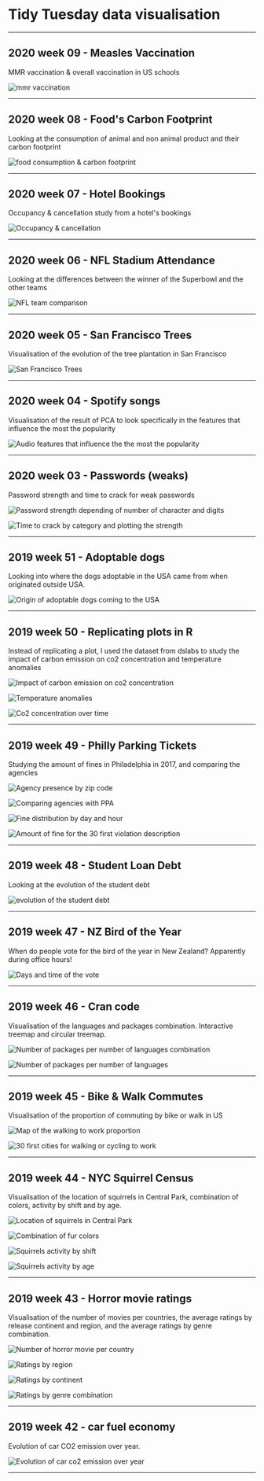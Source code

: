 # Tidy Tuesday data visualisation

----

## 2020 week 09 - Measles Vaccination

MMR vaccination & overall vaccination in US schools

![mmr vaccination](/2020-09-measles-vaccination/mmr_overall_rate.png)

----

## 2020 week 08 - Food's Carbon Footprint

Looking at the consumption of animal and non animal product and their carbon footprint

![food consumption & carbon footprint](/2020-08-food-carbon-footprint/food-consumption.png)

----

## 2020 week 07 - Hotel Bookings

Occupancy & cancellation study from a hotel's bookings

![Occupancy & cancellation](/2020-07-Hotel-Bookings/hotel_bookings.png)


----

## 2020 week 06 - NFL Stadium Attendance

Looking at the differences between the winner of the Superbowl and the other teams

![NFL team comparison](/2020-06-NFL-stadium-attendance/NFL_team_perf.png)


----

## 2020 week 05 - San Francisco Trees

Visualisation of the evolution of the tree plantation in San Francisco

![San Francisco Trees](/2020-05-San-Francisco-trees/sf_trees.png)

----

## 2020 week 04 - Spotify songs

Visualisation of the result of PCA to look specifically in the features that influence the most the popularity

![Audio features that influence the the most the popularity](/2020-04-song-genres/song_popularity_pca.png)

----

## 2020 week 03 - Passwords (weaks)

Password strength and time to crack for weak passwords

![Password strength depending of number of character and digits](/2020-03-passwords/password_strength.png)

![Time to crack by category and plotting the strength](/2020-03-passwords/crack_strength.png)


----

## 2019 week 51 - Adoptable dogs

Looking into where the dogs adoptable in the USA came from when originated outside USA.

![Origin of adoptable dogs coming to the USA](/2019-51-adoptable-dogs/origin_of_dogs.png)


----

## 2019 week 50 - Replicating plots in R

Instead of replicating a plot, I used the dataset from dslabs to study the impact of carbon emission on co2 concentration and temperature anomalies

![Impact of carbon emission on co2 concentration](/2019-50-Replicating-plots/impact_carbon_emissions.png)

![Temperature anomalies](/2019-50-Replicating-plots/temp_anomalies.png)

![Co2 concentration over time](/2019-50-Replicating-plots/co2_concentration.png)

----

## 2019 week 49 - Philly Parking Tickets

Studying the amount of fines in Philadelphia in 2017, and comparing the agencies

![Agency presence by zip code](/2019-49-Philly-parking-tickets/agency_presence.png)

![Comparing agencies with PPA](/2019-49-Philly-parking-tickets/comparing_agencies.png)

![Fine distribution by day and hour](/2019-49-Philly-parking-tickets/fine_value_distr.png)

![Amount of fine for the 30 first violation description](/2019-49-Philly-parking-tickets/amount_30_violation.png)

----

## 2019 week 48 - Student Loan Debt

Looking at the evolution of the student debt

![evolution of the student debt](/2019-48-student-loan-debt/evolution_student_debt.png)

----

## 2019 week 47 - NZ Bird of the Year

When do people vote for the bird of the year in New Zealand? Apparently during office hours!

![Days and time of the vote](/2019-47-NZ-bird-of-year/votes_per_days_and_hours.png)

----

## 2019 week 46 - Cran code

Visualisation of the languages and packages combination. Interactive treemap and circular treemap.

![Number of packages per number of languages combination](/2019-46-CRAN-code/num_packages_per_language_combination.png)

![Number of packages per number of languages](/2019-46-CRAN-code/num_packages_per_num_languages.png)

----

## 2019 week 45 - Bike & Walk Commutes

Visualisation of the proportion of commuting by bike or walk in US

![Map of the walking to work proportion](/2019-45-bike-walk-commutes/map_commute_city.png)

![30 first cities for  walking or cycling to work](/2019-45-bike-walk-commutes/30_first_cities.png)

----

## 2019 week 44 - NYC Squirrel Census

Visualisation of the location of squirrels in Central Park, combination of colors, activity by shift and by age.

![Location of squirrels in Central Park](/2019-44-NYC-squirrel-census/location_by_color.png)

![Combination of fur colors](/2019-44-NYC-squirrel-census/combination_color.png)

![Squirrels activity by shift](/2019-44-NYC-squirrel-census/activity_by_shift.png)

![Squirrels activity by age](/2019-44-NYC-squirrel-census/activity_by_age.png)

----

## 2019 week 43 - Horror movie ratings

Visualisation of the number of movies per countries, the average ratings by release continent and region, and the average ratings by genre combination.

![Number of horror movie per country](/2019-43-horror-movie-ratings/movies_country.png)

![Ratings by region](/2019-43-horror-movie-ratings/ratings_by_region.png)

![Ratings by continent](/2019-43-horror-movie-ratings/ratings_by_continent.png)

![Ratings by genre combination](/2019-43-horror-movie-ratings/ratings_by_genre.png)

----

## 2019 week 42 - car fuel economy

Evolution of car CO2 emission over year.

![Evolution of car co2 emission over year](/2019-42-car-fuel-economy/evolution_co2_year.png)

----


